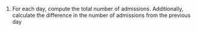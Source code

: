 1. For each day, compute the total number of admissions. Additionally, calculate the difference in the number of admissions from the previous day